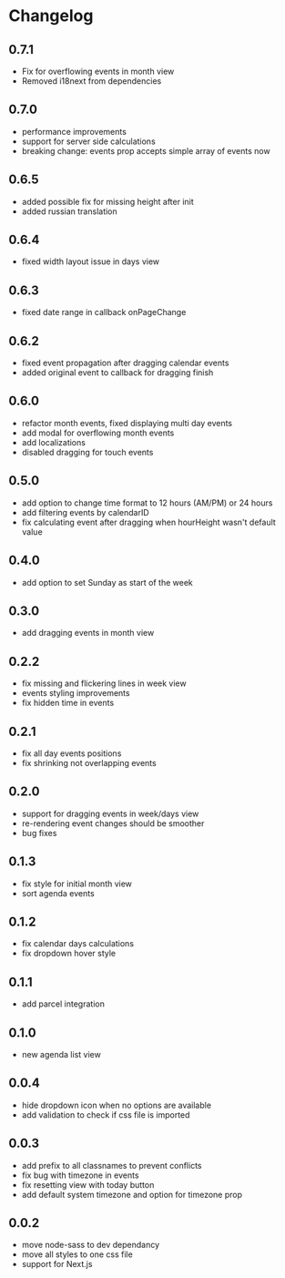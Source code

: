 # Changelog

## 0.7.1
- Fix for overflowing events in month view
- Removed i18next from dependencies

## 0.7.0
- performance improvements
- support for server side calculations
- breaking change: events prop accepts simple array of events now

## 0.6.5
- added possible fix for missing height after init
- added russian translation

## 0.6.4
- fixed width layout issue in days view

## 0.6.3
- fixed date range in callback onPageChange

## 0.6.2
- fixed event propagation after dragging calendar events
- added original event to callback for dragging finish

## 0.6.0
- refactor month events, fixed displaying multi day events
- add modal for overflowing month events
- add localizations
- disabled dragging for touch events

## 0.5.0
- add option to change time format to 12 hours (AM/PM) or 24 hours
- add filtering events by calendarID
- fix calculating event after dragging when hourHeight wasn't default value 

## 0.4.0
- add option to set Sunday as start of the week

## 0.3.0
- add dragging events in month view

## 0.2.2
- fix missing and flickering lines in week view
- events styling improvements
- fix hidden time in events

## 0.2.1
- fix all day events positions
- fix shrinking not overlapping events

## 0.2.0
- support for dragging events in week/days view
- re-rendering event changes should be smoother
- bug fixes

## 0.1.3
- fix style for initial month view
- sort agenda events

## 0.1.2
- fix calendar days calculations
- fix dropdown hover style

## 0.1.1
- add parcel integration

## 0.1.0
- new agenda list view

## 0.0.4
- hide dropdown icon when no options are available
- add validation to check if css file is imported

## 0.0.3
- add prefix to all classnames to prevent conflicts
- fix bug with timezone in events
- fix resetting view with today button
- add default system timezone and option for timezone prop

## 0.0.2
- move node-sass to dev dependancy
- move all styles to one css file
- support for Next.js
